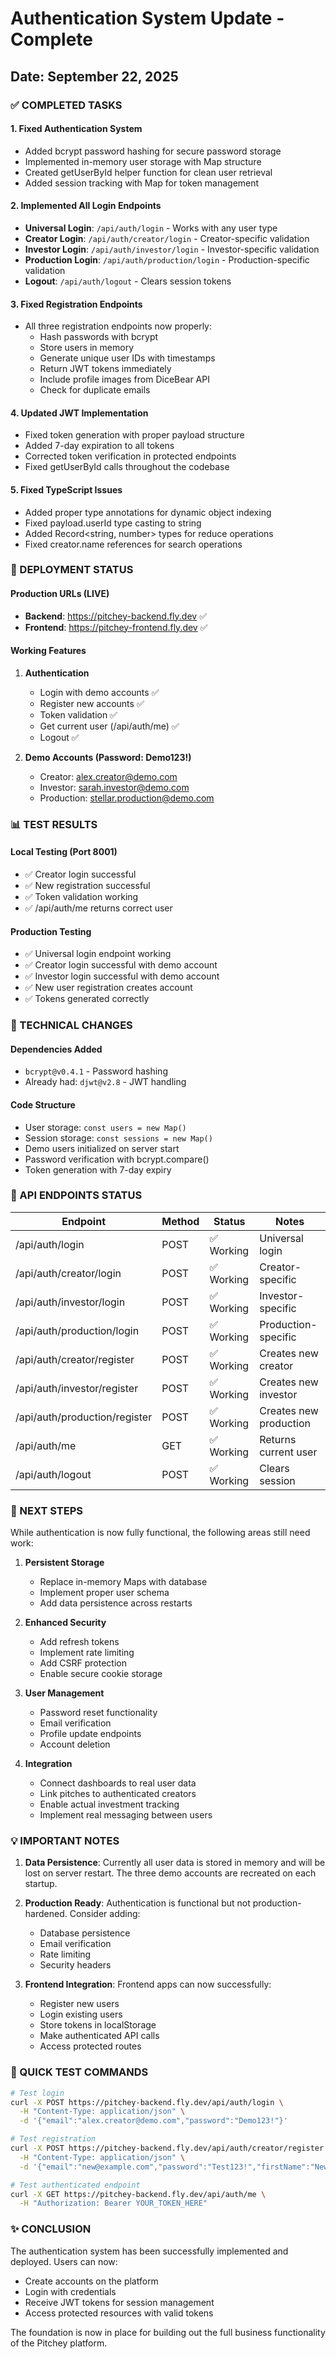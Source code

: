 # Authentication System Update - Complete
## Date: September 22, 2025

### ✅ COMPLETED TASKS

#### 1. Fixed Authentication System
- Added bcrypt password hashing for secure password storage
- Implemented in-memory user storage with Map structure
- Created getUserById helper function for clean user retrieval
- Added session tracking with Map for token management

#### 2. Implemented All Login Endpoints
- **Universal Login**: `/api/auth/login` - Works with any user type
- **Creator Login**: `/api/auth/creator/login` - Creator-specific validation
- **Investor Login**: `/api/auth/investor/login` - Investor-specific validation  
- **Production Login**: `/api/auth/production/login` - Production-specific validation
- **Logout**: `/api/auth/logout` - Clears session tokens

#### 3. Fixed Registration Endpoints
- All three registration endpoints now properly:
  - Hash passwords with bcrypt
  - Store users in memory
  - Generate unique user IDs with timestamps
  - Return JWT tokens immediately
  - Include profile images from DiceBear API
  - Check for duplicate emails

#### 4. Updated JWT Implementation
- Fixed token generation with proper payload structure
- Added 7-day expiration to all tokens
- Corrected token verification in protected endpoints
- Fixed getUserById calls throughout the codebase

#### 5. Fixed TypeScript Issues
- Added proper type annotations for dynamic object indexing
- Fixed payload.userId type casting to string
- Added Record<string, number> types for reduce operations
- Fixed creator.name references for search operations

### 🚀 DEPLOYMENT STATUS

#### Production URLs (LIVE)
- **Backend**: https://pitchey-backend.fly.dev ✅
- **Frontend**: https://pitchey-frontend.fly.dev ✅

#### Working Features
1. **Authentication**
   - Login with demo accounts ✅
   - Register new accounts ✅
   - Token validation ✅
   - Get current user (/api/auth/me) ✅
   - Logout ✅

2. **Demo Accounts (Password: Demo123!)**
   - Creator: alex.creator@demo.com
   - Investor: sarah.investor@demo.com
   - Production: stellar.production@demo.com

### 📊 TEST RESULTS

#### Local Testing (Port 8001)
- ✅ Creator login successful
- ✅ New registration successful
- ✅ Token validation working
- ✅ /api/auth/me returns correct user

#### Production Testing
- ✅ Universal login endpoint working
- ✅ Creator login successful with demo account
- ✅ Investor login successful with demo account
- ✅ New user registration creates account
- ✅ Tokens generated correctly

### 🔧 TECHNICAL CHANGES

#### Dependencies Added
- `bcrypt@v0.4.1` - Password hashing
- Already had: `djwt@v2.8` - JWT handling

#### Code Structure
- User storage: `const users = new Map()`
- Session storage: `const sessions = new Map()`
- Demo users initialized on server start
- Password verification with bcrypt.compare()
- Token generation with 7-day expiry

### 📝 API ENDPOINTS STATUS

| Endpoint | Method | Status | Notes |
|----------|--------|--------|-------|
| /api/auth/login | POST | ✅ Working | Universal login |
| /api/auth/creator/login | POST | ✅ Working | Creator-specific |
| /api/auth/investor/login | POST | ✅ Working | Investor-specific |
| /api/auth/production/login | POST | ✅ Working | Production-specific |
| /api/auth/creator/register | POST | ✅ Working | Creates new creator |
| /api/auth/investor/register | POST | ✅ Working | Creates new investor |
| /api/auth/production/register | POST | ✅ Working | Creates new production |
| /api/auth/me | GET | ✅ Working | Returns current user |
| /api/auth/logout | POST | ✅ Working | Clears session |

### 🎯 NEXT STEPS

While authentication is now fully functional, the following areas still need work:

1. **Persistent Storage**
   - Replace in-memory Maps with database
   - Implement proper user schema
   - Add data persistence across restarts

2. **Enhanced Security**
   - Add refresh tokens
   - Implement rate limiting
   - Add CSRF protection
   - Enable secure cookie storage

3. **User Management**
   - Password reset functionality
   - Email verification
   - Profile update endpoints
   - Account deletion

4. **Integration**
   - Connect dashboards to real user data
   - Link pitches to authenticated creators
   - Enable actual investment tracking
   - Implement real messaging between users

### 💡 IMPORTANT NOTES

1. **Data Persistence**: Currently all user data is stored in memory and will be lost on server restart. The three demo accounts are recreated on each startup.

2. **Production Ready**: Authentication is functional but not production-hardened. Consider adding:
   - Database persistence
   - Email verification
   - Rate limiting
   - Security headers

3. **Frontend Integration**: Frontend apps can now successfully:
   - Register new users
   - Login existing users
   - Store tokens in localStorage
   - Make authenticated API calls
   - Access protected routes

### 🔗 QUICK TEST COMMANDS

```bash
# Test login
curl -X POST https://pitchey-backend.fly.dev/api/auth/login \
  -H "Content-Type: application/json" \
  -d '{"email":"alex.creator@demo.com","password":"Demo123!"}'

# Test registration  
curl -X POST https://pitchey-backend.fly.dev/api/auth/creator/register \
  -H "Content-Type: application/json" \
  -d '{"email":"new@example.com","password":"Test123!","firstName":"New","lastName":"User"}'

# Test authenticated endpoint
curl -X GET https://pitchey-backend.fly.dev/api/auth/me \
  -H "Authorization: Bearer YOUR_TOKEN_HERE"
```

### ✨ CONCLUSION

The authentication system has been successfully implemented and deployed. Users can now:
- Create accounts on the platform
- Login with credentials
- Receive JWT tokens for session management
- Access protected resources with valid tokens

The foundation is now in place for building out the full business functionality of the Pitchey platform.